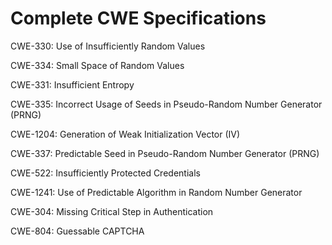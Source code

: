 

# Complete CWE Specifications

CWE-330: Use of Insufficiently Random Values

CWE-334: Small Space of Random Values

CWE-331: Insufficient Entropy

CWE-335: Incorrect Usage of Seeds in Pseudo-Random Number Generator (PRNG)

CWE-1204: Generation of Weak Initialization Vector (IV)

CWE-337: Predictable Seed in Pseudo-Random Number Generator (PRNG)

CWE-522: Insufficiently Protected Credentials

CWE-1241: Use of Predictable Algorithm in Random Number Generator

CWE-304: Missing Critical Step in Authentication

CWE-804: Guessable CAPTCHA